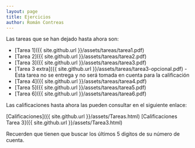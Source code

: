 ```yaml
---
layout: page
title: Ejercicios
author: Román Contreas
---
```


Las tareas que se han dejado hasta ahora son:

* [Tarea 1]({{ site.github.url }}/assets/tareas/tarea1.pdf)
* [Tarea 2]({{ site.github.url }}/assets/tareas/tarea2.pdf)
* [Tarea 3]({{ site.github.url }}/assets/tareas/tarea3.pdf)
* [Tarea 3 extra]({{ site.github.url }}/assets/tareas/tarea3-opcional.pdf) - Esta tarea no se entrega y no será tomada en cuenta para la calificación
* [Tarea 4]({{ site.github.url }}/assets/tareas/tarea4.pdf)
* [Tarea 5]({{ site.github.url }}/assets/tareas/tarea5.pdf)
* [Tarea 6]({{ site.github.url }}/assets/tareas/tarea6.pdf)


Las calificaciones hasta ahora las pueden consultar en el siguiente enlace:

[Calificaciones]({{ site.github.url }}/assets/Tareas.html)
[Calificaciones Tarea 3]({{ site.github.url }}/assets/Tarea3.html)

Recuerden que tienen que buscar los últimos 5 digitos de su número de cuenta.

